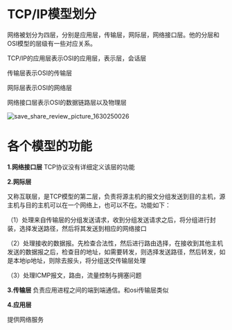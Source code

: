 # TCP/IP模型划分

网络被划分为四层，分别是应用层，传输层，网际层，网络接口层。他的分层和OSI模型的层级有一些对应关系。

TCP/IP的应用层表示OSI的应用层，表示层，会话层

传输层表示OSI的传输层

网际层表示OSI的网络层

网络接口层表示OSI的数据链路层以及物理层

![save_share_review_picture_1630250026](/Users/jared/Downloads/save_share_review_picture_1630250026.jpeg)



# 各个模型的功能

**1.网络接口层**
TCP协议没有详细定义该层的功能



**2.网际层**

又称互联层，是TCP模型的第二层，负责将源主机的报文分组发送到目的主机，源主机与目的主机可以在一个网络上，也可以不在。功能如下：

（1）处理来自传输层的分组发送请求，收到分组发送请求之后，将分组进行封装，选择发送路径，然后将其发送到相应的网络接口

（2）处理接收的数据报。先检查合法性，然后进行路由选择，在接收到其他主机发送的数据报之后，检查目的地址，如需要转发，则选择发送路径，然后转发，如是本地ip地址，则除去报头，将分组送交传输层处理

（3）处理ICMP报文，路由，流量控制与拥塞问题



**3.传输层**
负责应用进程之间的端到端通信。和osi传输层类似



**4.应用层**

提供网络服务

